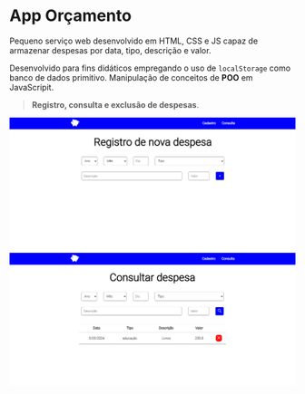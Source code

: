 # App Orçamento

Pequeno serviço web desenvolvido em HTML, CSS e JS capaz de armazenar despesas por data, tipo, descrição e valor.

Desenvolvido para fins didáticos empregando o uso de `localStorage` como banco de dados primitivo. Manipulação de conceitos de **POO** em JavaScripit.
>**Registro, consulta e exclusão de despesas**.

!["Tela Inicial"](./tela1.png "Registro de despesas")
!["Tela Inicial"](./tela2.png "Registro de despesas")

